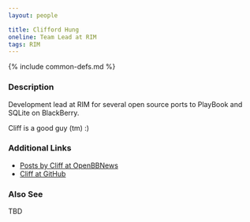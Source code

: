 ```yaml
---
layout: people

title: Clifford Hung
oneline: Team Lead at RIM
tags: RIM
---
```

{% include common-defs.md %}

### Description

Development lead at RIM for several open source ports to PlayBook and SQLite on BlackBerry.

Cliff is a good guy (tm) :)

### Additional Links
* [Posts by Cliff at OpenBBNews](http://openbbnews.wordpress.com/author/chungrim)
* [Cliff at GitHub](http://github.com/hungc)

### Also See
TBD
